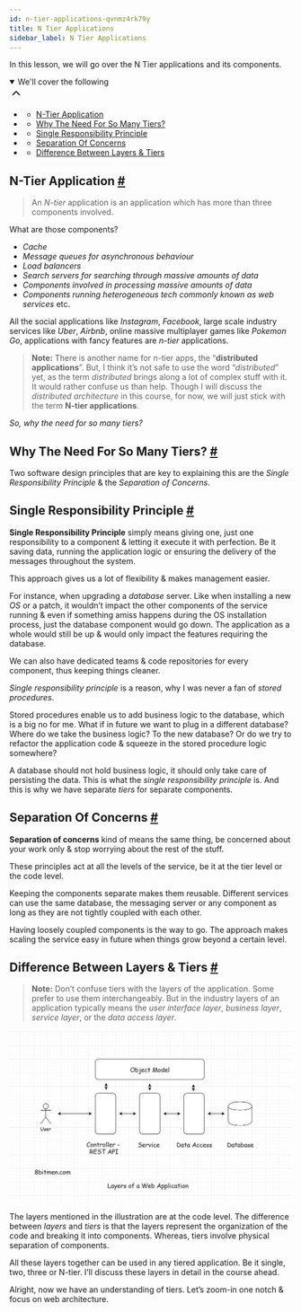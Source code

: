 ```yaml
---
id: n-tier-applications-qvnmz4rk79y
title: N Tier Applications
sidebar_label: N Tier Applications
---
```


<div class="PageSummary__TopLeft-sc-19qsvz4-36 fwauBw"><p class="PageSummary__Description-sc-19qsvz4-13 cPWwbw">In this lesson, we will go over the N Tier applications and its components. </p><div class="PageSummary__Toc-sc-19qsvz4-39 gUDsJM"><details open="" class="styles__PageTOCStyled-rf9d2l-0 jgnDfg"><summary role="button" tabindex="0" class="styles__HeadingWrap-rf9d2l-1 jpKLlP">We'll cover the following<div rotate="0" color="black" size="24" display="inline-flex" name="icon-button" class="styles__IconButton-sc-12pjl04-0 bLjBRS"><svg xmlns="http://www.w3.org/2000/svg" width="24" height="24" viewBox="0 0 24 24" fill="none" stroke="currentColor" stroke-width="2" stroke-linecap="round" stroke-linejoin="round"><polyline points="18 15 12 9 6 15"></polyline></svg></div></summary><div class="markdown-container-div"><div class="markdownViewer Markdown__Viewer-sc-7qtuee-1 dZltoR" role="none"><ul>
<li>
<ul>
<li><a href="#n-tier-application">N-Tier Application</a></li>
</ul>
</li>
<li>
<ul>
<li><a href="#why-the-need-for-so-many-tiers">Why The Need For So Many Tiers?</a></li>
</ul>
</li>
<li>
<ul>
<li><a href="#single-responsibility-principle">Single Responsibility Principle</a></li>
</ul>
</li>
<li>
<ul>
<li><a href="#separation-of-concerns">Separation Of Concerns</a></li>
</ul>
</li>
<li>
<ul>
<li><a href="#difference-between-layers-tiers">Difference Between Layers &amp; Tiers</a></li>
</ul>
</li>
</ul>
</div></div></details></div></div><div class="styles__ViewerComponentViewStyled-sc-1xosrua-0 cvzEyH"><div><div><div><div><div class=""><div class=""><div class="markdown-container-div"><div class="markdownViewer Markdown__Viewer-sc-7qtuee-1 zJKNA" role="none"><h2 id="n-tier-application" data-id="582b0c269e1d7640067b4d5db2f2b31f">N-Tier Application <a class="markdownIt-Anchor" href="#n-tier-application"><span class="anchor-link">#</span></a></h2>
<blockquote data-id="422164a00d8c5c7bda576e7aacde022d">
<p>An <em>N-tier</em> application is an application which has more than three components involved.</p>
</blockquote>
<p data-id="e30a36a15b21364143c051454c84cb18">What are those components?</p>
<ul data-id="e401ebf716684689d2f9c418ce21d01c">
<li><em>Cache</em></li>
<li><em>Message queues for asynchronous behaviour</em></li>
<li><em>Load balancers</em></li>
<li><em>Search servers for searching through massive amounts of data</em></li>
<li><em>Components involved in processing massive amounts of data</em></li>
<li><em>Components running heterogeneous tech commonly known as web services</em> etc.</li>
</ul>
<p data-id="c211e88a2e2cb1b5f1b21e092c633868">All the social applications like <em>Instagram</em>, <em>Facebook</em>, large scale industry services like <em>Uber</em>, <em>Airbnb</em>, online massive multiplayer games like <em>Pokemon Go</em>, applications with fancy features are <em>n-tier</em> applications.</p>
<blockquote data-id="70b955cd1ef32e6235ae5c9497417e40">
<p><strong>Note:</strong> There is another name for n-tier apps, the “<strong>distributed applications</strong>”. But, I think it’s not safe to use the word “<em>distributed</em>” yet, as the term <em>distributed</em> brings along a lot of complex stuff with it. It would rather confuse us than help. Though I will discuss the <em>distributed architecture</em> in this course, for now, we will just stick with the term <strong>N-tier applications</strong>.</p>
</blockquote>
<p data-id="370955f2223d02a573abf1085ae0bf70"><em>So, why the need for so many tiers?</em></p>
</div></div></div></div></div></div></div></div></div><div class="styles__ViewerComponentViewStyled-sc-1xosrua-0 cvzEyH"><div><div><div><div><div class=""><div class=""><div class="markdown-container-div"><div class="markdownViewer Markdown__Viewer-sc-7qtuee-1 zJKNA" role="none"><h2 id="why-the-need-for-so-many-tiers" data-id="411a51558c60a7d1ae533daaeb447a7b">Why The Need For So Many Tiers? <a class="markdownIt-Anchor" href="#why-the-need-for-so-many-tiers"><span class="anchor-link">#</span></a></h2>
<p data-id="a24006b3502556f8b631500e53b69efd">Two software design principles that are key to explaining this are the <em>Single Responsibility Principle</em> &amp; the <em>Separation of Concerns</em>.</p>
</div></div></div></div></div></div></div></div></div><div class="styles__ViewerComponentViewStyled-sc-1xosrua-0 cvzEyH"><div><div><div><div><div class=""><div class=""><div class="markdown-container-div"><div class="markdownViewer Markdown__Viewer-sc-7qtuee-1 zJKNA" role="none"><h2 id="single-responsibility-principle" data-id="abc0aae8822094ba908900619c750571">Single Responsibility Principle <a class="markdownIt-Anchor" href="#single-responsibility-principle"><span class="anchor-link">#</span></a></h2>
<p data-id="11e870983f93b337989f88a41e987713"><strong>Single Responsibility Principle</strong> simply means giving one, just one responsibility to a component &amp; letting it execute it with perfection. Be it saving data, running the application logic or ensuring the delivery of the messages throughout the system.</p>
<p data-id="0f83bfa1030e36bc58327849ee72c65b">This approach gives us a lot of flexibility &amp; makes management easier.</p>
<p data-id="4e6f0281505ccf0225be3264f15a8a58">For instance, when upgrading a <em>database</em> server.
Like when installing a new <em>OS</em> or a patch, it wouldn’t impact the other components of the service running &amp; even if something amiss happens during the OS installation process, just the database component would go down. The application as a whole would still be up &amp; would only impact the features requiring the database.</p>
<p data-id="512750fc29954c9457193da4db22d4b9">We can also have dedicated teams &amp; code repositories for every component, thus keeping things cleaner.</p>
<p data-id="6df54580fa50122a9cc0cfea82154b18"><em>Single responsibility principle</em> is a reason, why I was never a fan of <em>stored procedures</em>.</p>
<p data-id="f4143b81540ef3f63340ae8c40d30def">Stored procedures enable us to add business logic to the database, which is a big no for me. What if in future we want to plug in a different database? Where do we take the business logic? To the new database? Or do we try to refactor the application code &amp; squeeze in the stored procedure logic somewhere?</p>
<p data-id="d521bb93a982908e6121a9e5db0761f3">A database should not hold business logic, it should only take care of persisting the data. This is what the <em>single responsibility principle</em> is. And this is why we have separate <em>tiers</em> for separate components.</p>
</div></div></div></div></div></div></div></div></div><div class="styles__ViewerComponentViewStyled-sc-1xosrua-0 cvzEyH"><div><div><div><div><div class=""><div class=""><div class="markdown-container-div"><div class="markdownViewer Markdown__Viewer-sc-7qtuee-1 zJKNA" role="none"><h2 id="separation-of-concerns" data-id="c441ae395d892497395b73eee544a3c0">Separation Of Concerns <a class="markdownIt-Anchor" href="#separation-of-concerns"><span class="anchor-link">#</span></a></h2>
<p data-id="199b8e1809586a7926f934957a640e02"><strong>Separation of concerns</strong> kind of means the same thing, be concerned about your work only &amp; stop worrying about the rest of the stuff.</p>
<p data-id="2e861e3d0ad3baa3e5fcd4ae17b14252">These principles act at all the levels of the service, be it at the tier level or the code level.</p>
<p data-id="11622197bc19ac61f414d743a1417fc8">Keeping the components separate makes them reusable. Different services can use the same database, the messaging server or any component as long as they are not tightly coupled with each other.</p>
<p data-id="68ece49bbf7dad45b8cdf50fc5cabad4">Having loosely coupled components is the way to go. The approach makes scaling the service easy in future when things grow beyond a certain level.</p>
</div></div></div></div></div></div></div></div></div><div class="styles__ViewerComponentViewStyled-sc-1xosrua-0 cvzEyH"><div><div><div><div><div class=""><div class=""><div class="markdown-container-div"><div class="markdownViewer Markdown__Viewer-sc-7qtuee-1 zJKNA" role="none"><h2 id="difference-between-layers-tiers" data-id="4d218ae190b6c2c331270efaaea4460d">Difference Between Layers &amp; Tiers <a class="markdownIt-Anchor" href="#difference-between-layers-tiers"><span class="anchor-link">#</span></a></h2>
<blockquote data-id="18d694a5934e7c56202eb2f9055ec11f">
<p><strong>Note:</strong> Don’t confuse tiers with the layers of the application. Some prefer to use them interchangeably. But in the industry layers of an application typically means the <em>user interface layer</em>, <em>business layer</em>, <em>service layer</em>, or the <em>data access layer</em>.</p>
</blockquote>
<p data-id="d41d8cd98f00b204e9800998ecf8427e"><img src="assets/api_collection_6064040858091520_6411938009448448_page_6047815849476096_image_5802038963208192.jpeg" alt=""></p>
<p data-id="5a62acc6951ec6b1ea8d718df930bac8">The layers mentioned in the illustration are at the code level. The difference between <em>layers</em> and <em>tiers</em> is that the layers represent the organization of the code and breaking it into components. Whereas, tiers involve physical separation of components.</p>
<p data-id="b0dba1c997cb4f37807d86eda3823a75">All these layers together can be used in any tiered application. Be it single, two, three or N-tier. I’ll discuss these layers in detail in the course ahead.</p>
<p data-id="d406aa42865126b9662a54f4398cc4c3">Alright, now we have an understanding of tiers. Let’s zoom-in one notch &amp; focus on web architecture.</p>
</div></div></div></div></div></div></div></div></div>